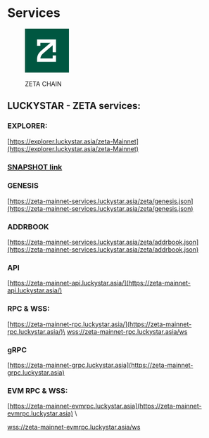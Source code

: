 # Services

<figure><img src="../../../.gitbook/assets/zetachain.jpg" alt="" width="100"><figcaption><p>ZETA CHAIN</p></figcaption></figure>

## LUCKYSTAR - ZETA services:

### EXPLORER:&#x20;

[https://explorer.luckystar.asia/zeta-Mainnet](https://explorer.luckystar.asia/zeta-Mainnet)

### [SNAPSHOT link](snapshot.md)

### GENESIS&#x20;

[https://zeta-mainnet-services.luckystar.asia/zeta/genesis.json](https://zeta-mainnet-services.luckystar.asia/zeta/genesis.json)

### ADDRBOOK

[https://zeta-mainnet-services.luckystar.asia/zeta/addrbook.json](https://zeta-mainnet-services.luckystar.asia/zeta/addrbook.json)

### API

&#x20;[https://zeta-mainnet-api.luckystar.asia/](https://zeta-mainnet-api.luckystar.asia/)

### RPC & WSS:

[https://zeta-mainnet-rpc.luckystar.asia/](https://zeta-mainnet-rpc.luckystar.asia/)\
[wss://zeta-mainnet-rpc.luckystar.asia/ws](wss://zeta-mainnet-rpc.luckystar.asia/ws)

### gRPC

[https://zeta-mainnet-grpc.luckystar.asia](https://zeta-mainnet-grpc.luckystar.asia)

### EVM RPC & WSS:

[https://zeta-mainnet-evmrpc.luckystar.asia](https://zeta-mainnet-evmrpc.luckystar.asia)
\

[wss://zeta-mainnet-evmrpc.luckystar.asia/ws](wss://zeta-mainnet-evmrpc.luckystar.asia/ws)
